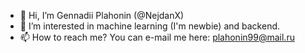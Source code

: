- 👋 Hi, I’m Gennadii Plahonin (@NejdanX)
- 👀 I’m interested in machine learning (I'm newbie) and backend. 
- 📫 How to reach me? You can e-mail me here: plahonin99@mail.ru 

<!---
NejdanX/NejdanX is a ✨ special ✨ repository because its `README.md` (this file) appears on your GitHub profile.
You can click the Preview link to take a look at your changes.
--->
